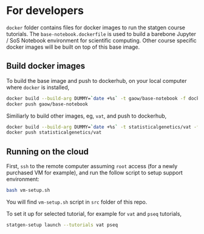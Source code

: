 # For developers

`docker` folder contains files for docker images to run the statgen course tutorials.
The `base-notebook.dockerfile` is used to build a barebone Jupyter / SoS Notebook environment for scientific computing.
Other course specific docker images will be built on top of this base image.

## Build docker images

To build the base image and push to dockerhub, on your local computer where `docker` is installed,

```bash
docker build --build-arg DUMMY=`date +%s` -t gaow/base-notebook -f docker/base-notebook.dockerfile docker
docker push gaow/base-notebook
```

Similiarly to build other images, eg, `vat`, and push to dockerhub,

```bash
docker build --build-arg DUMMY=`date +%s` -t statisticalgenetics/vat -f docker/vat.dockerfile docker 
docker push statisticalgenetics/vat
```

## Running on the cloud

First, `ssh` to the remote computer assuming `root` access (for a newly purchased VM for example), and run the follow script to setup support environment:

```bash
bash vm-setup.sh
```

You will find `vm-setup.sh` script in `src` folder of this repo.

To set it up for selected tutorial, for example for `vat` and `pseq` tutorials,

```bash
statgen-setup launch --tutorials vat pseq
```